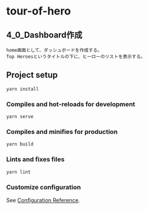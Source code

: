 # tour-of-hero
##  4_0_Dashboard作成
```
home画面として、ダッシュボードを作成する。
Top Heroesというタイトルの下に、ヒーローのリストを表示する。
```

## Project setup
```
yarn install
```

### Compiles and hot-reloads for development
```
yarn serve
```

### Compiles and minifies for production
```
yarn build
```

### Lints and fixes files
```
yarn lint
```

### Customize configuration
See [Configuration Reference](https://cli.vuejs.org/config/).
